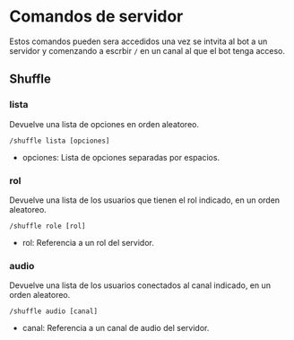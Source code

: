 # Comandos de servidor

Estos comandos pueden sera accedidos una vez se intvita al bot a un servidor y comenzando a escrbir `/` en un canal al que el bot tenga acceso.

## Shuffle

### lista

Devuelve una lista de opciones en orden aleatoreo.

```
/shuffle lista [opciones]
```

- opciones: Lista de opciones separadas por espacios.

### rol

Devuelve una lista de los usuarios que tienen el rol indicado, en un orden aleatoreo.

```
/shuffle role [rol]
```

- rol: Referencia a un rol del servidor.

### audio

Devuelve una lista de los usuarios conectados al canal indicado, en un orden aleatoreo.

```
/shuffle audio [canal]
```

- canal: Referencia a un canal de audio del servidor.

